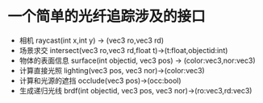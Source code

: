 # 一个简单的光纤追踪涉及的接口
* 相机
    raycast(int x,int y) -> (vec3 ro,vec3 rd)
* 场景求交
    intersect(vec3 ro,vec3 rd,float t)->(t:float,objectid:int)
* 物体的表面信息
    surface(int objectid, vec3 pos) -> (color:vec3,nor:vec3)
* 计算直接光照
    lighting(vec3 pos, vec3 nor)->(color:vec3)
* 计算和光源的遮挡
    occlude(vec3 pos)->(occ:bool)
* 生成递归光线
    brdf(int objectid, vec3 pos, vec3 nor)->(ro:vec3,rd:vec3)


